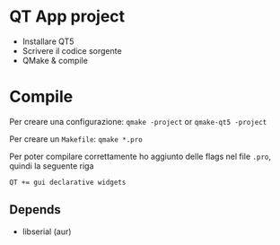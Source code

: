 # QT App project
- Installare QT5
- Scrivere il codice sorgente
- QMake & compile

# Compile
Per creare una configurazione:
`qmake -project` or `qmake-qt5 -project`

Per creare un `Makefile`:
`qmake *.pro`

Per poter compilare correttamente ho aggiunto delle flags
nel file `.pro`, quindi la seguente riga

`QT += gui declarative widgets`

## Depends
- libserial (aur)
